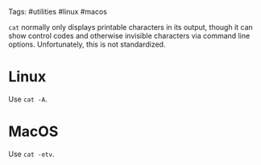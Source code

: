 Tags: #utilities #linux #macos 

`cat` normally only displays printable characters in its output, though it can show control codes and otherwise invisible characters via command line options.  Unfortunately, this is not standardized.

# Linux
Use `cat -A`.

# MacOS
Use `cat -etv`.